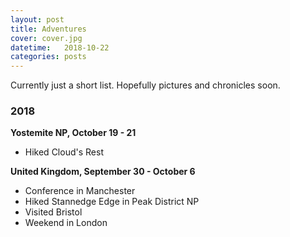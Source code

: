 ```yaml
---
layout: post
title: Adventures
cover: cover.jpg
datetime:   2018-10-22
categories: posts
---
```


Currently just a short list. Hopefully pictures and chronicles soon.

### 2018

**Yostemite NP, October 19 - 21**

* Hiked Cloud's Rest

**United Kingdom, September 30 - October 6**

* Conference in Manchester
* Hiked Stannedge Edge in Peak District NP
* Visited Bristol
* Weekend in London


